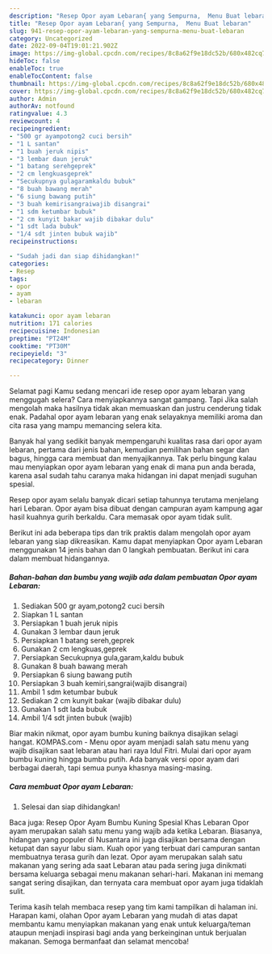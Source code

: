 ```yaml
---
description: "Resep Opor ayam Lebaran{ yang Sempurna,  Menu Buat lebaran"
title: "Resep Opor ayam Lebaran{ yang Sempurna,  Menu Buat lebaran"
slug: 941-resep-opor-ayam-lebaran-yang-sempurna-menu-buat-lebaran
category: Uncategorized
date: 2022-09-04T19:01:21.902Z
image: https://img-global.cpcdn.com/recipes/8c8a62f9e18dc52b/680x482cq70/opor-ayam-lebaran-foto-resep-utama.jpg
hideToc: false
enableToc: true
enableTocContent: false
thumbnail: https://img-global.cpcdn.com/recipes/8c8a62f9e18dc52b/680x482cq70/opor-ayam-lebaran-foto-resep-utama.jpg
cover: https://img-global.cpcdn.com/recipes/8c8a62f9e18dc52b/680x482cq70/opor-ayam-lebaran-foto-resep-utama.jpg
author: Admin
authorAv: notfound
ratingvalue: 4.3
reviewcount: 4
recipeingredient:
- "500 gr ayampotong2 cuci bersih"
- "1 L santan"
- "1 buah jeruk nipis"
- "3 lembar daun jeruk"
- "1 batang serehgeprek"
- "2 cm lengkuasgeprek"
- "Secukupnya gulagaramkaldu bubuk"
- "8 buah bawang merah"
- "6 siung bawang putih"
- "3 buah kemirisangraiwajib disangrai"
- "1 sdm ketumbar bubuk"
- "2 cm kunyit bakar wajib dibakar dulu"
- "1 sdt lada bubuk"
- "1/4 sdt jinten bubuk wajib"
recipeinstructions:

- "Sudah jadi dan siap dihidangkan!"
categories:
- Resep
tags:
- opor
- ayam
- lebaran

katakunci: opor ayam lebaran 
nutrition: 171 calories
recipecuisine: Indonesian
preptime: "PT24M"
cooktime: "PT30M"
recipeyield: "3"
recipecategory: Dinner

---
```



Selamat pagi Kamu sedang mencari ide resep opor ayam lebaran yang menggugah selera? Cara menyiapkannya sangat gampang. Tapi Jika salah mengolah maka hasilnya tidak akan memuaskan dan justru cenderung tidak enak. Padahal opor ayam lebaran yang enak selayaknya memiliki aroma dan cita rasa yang mampu memancing selera kita.


Banyak hal yang sedikit banyak mempengaruhi kualitas rasa dari opor ayam lebaran, pertama dari jenis bahan, kemudian pemilihan bahan segar dan bagus, hingga cara membuat dan menyajikannya. Tak perlu bingung kalau mau menyiapkan opor ayam lebaran yang enak di mana pun anda berada, karena asal sudah tahu caranya maka hidangan ini dapat menjadi suguhan spesial.

Resep opor ayam selalu banyak dicari setiap tahunnya terutama menjelang hari Lebaran. Opor ayam bisa dibuat dengan campuran ayam kampung agar hasil kuahnya gurih berkaldu. Cara memasak opor ayam tidak sulit.


Berikut ini ada beberapa tips dan trik praktis dalam mengolah opor ayam lebaran yang siap dikreasikan. Kamu dapat menyiapkan Opor ayam Lebaran menggunakan 14 jenis bahan dan 0 langkah pembuatan. Berikut ini cara dalam membuat hidangannya.

<!--inarticleads1-->

##### Bahan-bahan dan bumbu yang wajib ada dalam pembuatan Opor ayam Lebaran:

1. Sediakan 500 gr ayam,potong2 cuci bersih
1. Siapkan 1 L santan
1. Persiapkan 1 buah jeruk nipis
1. Gunakan 3 lembar daun jeruk
1. Persiapkan 1 batang sereh,geprek
1. Gunakan 2 cm lengkuas,geprek
1. Persiapkan Secukupnya gula,garam,kaldu bubuk
1. Gunakan 8 buah bawang merah
1. Persiapkan 6 siung bawang putih
1. Persiapkan 3 buah kemiri,sangrai(wajib disangrai)
1. Ambil 1 sdm ketumbar bubuk
1. Sediakan 2 cm kunyit bakar (wajib dibakar dulu)
1. Gunakan 1 sdt lada bubuk
1. Ambil 1/4 sdt jinten bubuk (wajib)


Biar makin nikmat, opor ayam bumbu kuning baiknya disajikan selagi hangat. KOMPAS.com - Menu opor ayam menjadi salah satu menu yang wajib disajikan saat lebaran atau hari raya Idul Fitri. Mulai dari opor ayam bumbu kuning hingga bumbu putih. Ada banyak versi opor ayam dari berbagai daerah, tapi semua punya khasnya masing-masing. 

<!--inarticleads2-->

##### Cara membuat Opor ayam Lebaran:


1. Selesai dan siap dihidangkan!

Baca juga: Resep Opor Ayam Bumbu Kuning Spesial Khas Lebaran Opor ayam merupakan salah satu menu yang wajib ada ketika Lebaran. Biasanya, hidangan yang populer di Nusantara ini juga disajikan bersama dengan ketupat dan sayur labu siam. Kuah opor yang terbuat dari campuran santan membuatnya terasa gurih dan lezat. Opor ayam merupakan salah satu makanan yang sering ada saat Lebaran atau pada sering juga dinikmati bersama keluarga sebagai menu makanan sehari-hari. Makanan ini memang sangat sering disajikan, dan ternyata cara membuat opor ayam juga tidaklah sulit. 

Terima kasih telah membaca resep yang tim kami tampilkan di halaman ini. Harapan kami, olahan Opor ayam Lebaran yang mudah di atas dapat membantu kamu menyiapkan makanan yang enak untuk keluarga/teman ataupun menjadi inspirasi bagi anda yang berkeinginan untuk berjualan makanan. Semoga bermanfaat dan selamat mencoba!
